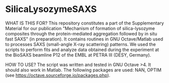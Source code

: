 # SilicaLysozymeSAXS

WHAT IS THIS FOR?
This repository constitutes a part of the Supplementary Material for our publication "Mechanism of formation of silica-lysozyme composites through the protein-mediated aggregation followed by in situ fast SAXS" (in preparation). It contains routines in GNU Octave/Matlab used to processes SAXS (small-angle X-ray scattering) patterns. We used the scripts to perform fits and analyze data obtained during the experiment at the BioSAXS beamline P12 of the EMBL at PETRA III (DESY, Germany).

HOW TO USE?
The script was written and tested in GNU Octave >4. It should also work in Matlab. The following packages are used: NAN, OPTIM (see https://octave.sourceforge.io/packages.php).


